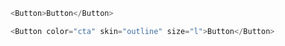 ```js
<Button>Button</Button>
```

```js
<Button color="cta" skin="outline" size="l">Button</Button>
```
